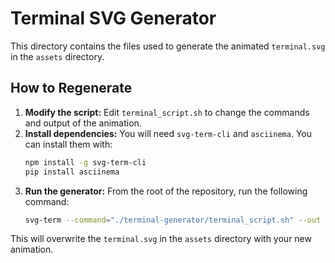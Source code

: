# Terminal SVG Generator

This directory contains the files used to generate the animated `terminal.svg` in the `assets` directory.

## How to Regenerate

1.  **Modify the script:** Edit `terminal_script.sh` to change the commands and output of the animation.
2.  **Install dependencies:** You will need `svg-term-cli` and `asciinema`. You can install them with:
    ```bash
    npm install -g svg-term-cli
    pip install asciinema
    ```
3.  **Run the generator:** From the root of the repository, run the following command:
    ```bash
    svg-term --command="./terminal-generator/terminal_script.sh" --out assets/terminal.svg --profile terminal-generator/dracula.itermcolors --term iterm2
    ```

This will overwrite the `terminal.svg` in the `assets` directory with your new animation.